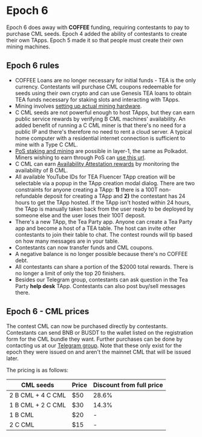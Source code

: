 # Epoch 6

Epoch 6 does away with **COFFEE** funding, requiring contestants to pay to purchase CML seeds. Epoch 4 added the ability of contestants to create their own TApps. Epoch 5 made it so that people must create their own mining machines. 

## Epoch 6 rules

* COFFEE Loans are no longer necessary for initial funds - TEA is the only currency. Contestants will purchase CML coupons redeemable for seeds using their own crypto and can use Genesis TEA loans to obtain TEA funds necessary for staking slots and interacting with TApps. 
* Mining involves [setting up actual mining hardware](../_mining/Mining-With-Own-Hardware.md).
* C CML seeds are not powerful enough to host TApps, but they can earn public service rewards by verifying B CML machines' availability. An added benefit of running a C CML miner is that there's no need for a public IP and there's therefore no need to rent a cloud server. A typical home computer with a residential internet connection is sufficient to mine with a Type C CML.
* [PoS staking and mining](https://support.polkadot.network/support/solutions/articles/65000168057-how-do-i-stake-nominate-on-polkadot-) are possible in layer-1, the same as Polkadot. Miners wishing to earn through PoS can [use this url](https://polkadot.js.org/apps/?rpc=wss%3A%2F%2Fwallet.teaproject.org%2Fwss1#/staking).
* C CML can earn [Availability Attestation rewards](../_mining/availability-attestation.md) by monitoring the availability of B CML.
* All available YouTube IDs for TEA Fluencer TApp creation will be selectable via a popup in the TApp creation modal dialog. There are two constraints for anyone creating a TApp: **1)** there is a 100T non-refundable deposit for creating a TApp and **2)** the contestant has 24 hours to get the TApp hosted. If the TApp isn't hosted within 24 hours, the TApp is manually taken back from the user ready to be deployed by someone else and the user loses their 100T deposit. 
* There's a new TApp, the Tea Party app. Anyone can create a Tea Party app and become a host of a TEA table. The host can invite other contestants to join their table to chat. The contest rounds will tip based on how many messages are in your table.
* Contestants can now transfer funds and CML coupons.
* A negative balance is no longer possible because there's no COFFEE debt.
* All contestants can share a portion of the $2000 total rewards. There is no longer a limit of only the top 20 finishers.
* Besides our Telegram group, contestants can ask question in the Tea Party **help desk** TApp. Contestants can also post buy/sell messages there.

## Epoch 6 - CML prices

The contest CML can now be purchased directly by contestants. Contestants can send BNB or BUSDT to the wallet listed on the registration form for the CML bundle they want. Further purchases can be done by contacting us at our [Telegram group](https://t.me/teaprojectorg). Note that these only exist for the epoch they were issued on and aren't the mainnet CML that will be issued later.

The pricing is as follows:

|CML seeds|Price|Discount from full price|
|---------|-----|------------------------|
|2 B CML + 4 C CML|$50|28.6%|
|1 B CML + 2 C CML|$30|14.3%|
|1 B CML|$20|-|
|2 C CML|$15|-|
